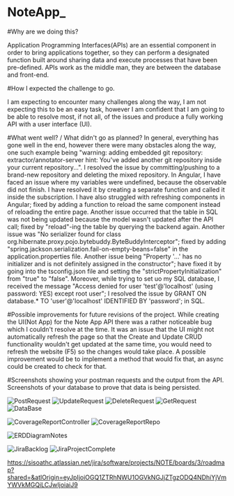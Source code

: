 # NoteApp_

#Why are we doing this?

Application Programming Interfaces(APIs) are an essential component in order to
bring applications together, so they can perform a designated function built
around sharing data and execute processes that have been pre-defined. APIs work
as the middle man, they are between the database and front-end.

#How I expected the challenge to go.

I am expecting to encounter many challenges along the way, I am not expecting
this to be an easy task, however I am confident that I am going to be able to
resolve most, if not all, of the issues and produce a fully working API with a
user interface (UI).

#What went well? / What didn't go as planned?
In general, everything has gone well in the end, however there were many
obstacles along the way, one such example being "warning: adding embedded git repository: extractor/annotator-server
hint: You've added another git repository inside your current repository...". I resolved the issue by
committing/pushing to a brand-new repository and deleting the mixed repository. In Angular, I have faced an
issue where my variables were undefined, because the observable did not finish. I have resolved it by
creating a separate function and called it inside the subscription. I have also struggled with refreshing
components in Angular; fixed by adding a function to reload the same component instead of reloading the entire
page. Another issue occurred that the table in SQL was not being updated because the model wasn't updated
after the API call; fixed by "reload"-ing the table by querying the backend again. Another issue was
"No serializer found for class org.hibernate.proxy.pojo.bytebuddy.ByteBuddyInterceptor"; fixed by adding
"spring.jackson.serialization.fail-on-empty-beans=false" in the application.properties file. Another issue being
"Property '...' has no initializer and is not definitely assigned in the constructor"; have fixed it by
going into the tsconfig.json file and setting the "strictPropertyInitialization" from "true" to "false". 
Moreover, while trying to set uo my SQL database, I received the message "Access denied for user 'test'@'localhost' 
(using password: YES) except root user"; I resolved the issue by 
GRANT <privileges> ON database.* TO 'user'@'localhost' IDENTIFIED BY 'password'; in SQL.  

#Possible improvements for future revisions of the project.
While creating the UI(Not App) for the Note App API there was a rather noticeable
bug which I couldn't resolve at the time. It was an issue that the UI might not
automatically refresh the page so that the Create and Update CRUD functionality
wouldn't get updated at the same time, you would need to refresh the website (F5)
so the changes would take place. A possible improvement would be to implement a
method that would fix that, an async could be created to check for that.


#Screenshots showing your postman requests and the output from the API. Screenshots of your database to prove that data is being persisted.
  
![PostRequest](https://github.com/sisath/NoteApp_/blob/main/Documentation/CRUD_Function/PostReq.png?raw=true)
![UpdateRequest](https://github.com/sisath/NoteApp_/blob/main/Documentation/CRUD_Function/UpdReq.png?raw=true)
![DeleteRequest](https://github.com/sisath/NoteApp_/blob/main/Documentation/CRUD_Function/DelReq.png?raw=true)
![GetRequest](https://github.com/sisath/NoteApp_/blob/main/Documentation/CRUD_Function/GetReq.png?raw=true)
![DataBase](https://github.com/sisath/NoteApp_/blob/main/Documentation/CRUD_Function/DB.png?raw=true)
  
![CoverageReportController](https://github.com/sisath/NoteApp_/blob/main/Documentation/Coverage_Report/CoverageReportController.png?raw=true)
![CoverageReportRepo](https://github.com/sisath/NoteApp_/blob/main/Documentation/Coverage_Report/CoverageReportRepo.png?raw=true)
  
![ERDDiagramNotes](https://github.com/sisath/NoteApp_/blob/main/Documentation/ERDDiagram/ERDDiagramNotes.png?raw=true)
  
![JiraBacklog](https://github.com/sisath/NoteApp_/blob/main/Documentation/Jira/JiraBacklog.png?raw=true)
![JiraProjectComplete](https://github.com/sisath/NoteApp_/blob/main/Documentation/Jira/JiraProjectComplete.png?raw=true)

https://sisoathc.atlassian.net/jira/software/projects/NOTE/boards/3/roadmap?shared=&atlOrigin=eyJpIjoiOGQ1ZTRhNWU1OGVkNGJjZTgzODQ4NDhiYjVmYWVkMGQiLCJwIjoiaiJ9


